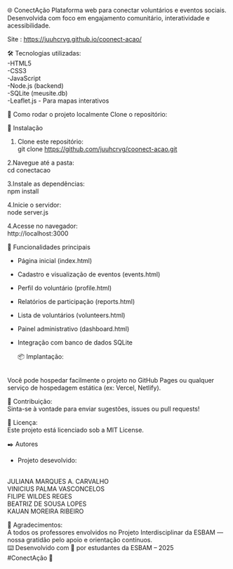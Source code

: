 🌐 ConectAção
Plataforma web para conectar voluntários e eventos sociais. Desenvolvida com foco em engajamento comunitário, interatividade e acessibilidade.

Site : https://juuhcrvg.github.io/coonect-acao/

🛠️ Tecnologias utilizadas:
<br>
-HTML5
<br>
-CSS3
<br>
-JavaScript
<br>
-Node.js (backend)
<br>
-SQLite (meusite.db)
<br>
-Leaflet.js - Para mapas interativos

🚀 Como rodar o projeto localmente
Clone o repositório:

🔧 Instalação

1. Clone este repositório:
   <br>
git clone https://github.com/juuhcrvg/coonect-acao.git

2.Navegue até a pasta:
 <br>
cd conectacao

3.Instale as dependências:
<br>
npm install

4.Inicie o servidor:
<br>
node server.js

4.Acesse no navegador:
<br>
http://localhost:3000

📌 Funcionalidades principais
- Página inicial (index.html)
- Cadastro e visualização de eventos (events.html)
- Perfil do voluntário (profile.html)
- Relatórios de participação (reports.html)
- Lista de voluntários (volunteers.html)
- Painel administrativo (dashboard.html)
- Integração com banco de dados SQLite

  📦 Implantação:
<br>
Você pode hospedar facilmente o projeto no GitHub Pages ou qualquer serviço de hospedagem estática (ex: Vercel, Netlify).

🤝 Contribuição:
<br>
Sinta-se à vontade para enviar sugestões, issues ou pull requests!

📄 Licença:
<br>
Este projeto está licenciado sob a MIT License.

✒️ Autores
<br>
- Projeto desevolvido:
<br>
JULIANA MARQUES A. CARVALHO
<br>
VINICIUS PALMA VASCONCELOS
<br>
FILIPE WILDES REGES
<br>
BEATRIZ DE SOUSA LOPES
<br>
KAUAN MOREIRA RIBEIRO
<br>


🔹 Agradecimentos:
<br>
A todos os professores envolvidos no Projeto Interdisciplinar da ESBAM — 
<br>
nossa gratidão pelo apoio e orientação contínuos.
<br>
⌨️ Desenvolvido com 💙 por estudantes da ESBAM – 2025
<br>
#ConectAção 🚀


